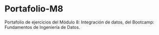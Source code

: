 # Portafolio-M8
Portafolio de ejercicios del Módulo 8: Integración de datos, del Bootcamp: Fundamentos de Ingeniería de Datos.

